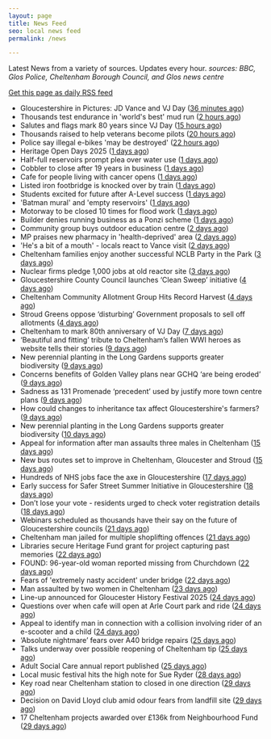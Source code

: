 ```yaml
---
layout: page
title: News Feed
seo: local news feed
permalink: /news

---
```


Latest News from a variety of sources. Updates every hour.
_sources: BBC, Glos Police, Cheltenham Borough Council, and Glos news centre_

[Get this page as daily RSS feed](/daily.rss)

<!-- news_marker starts -->
- Gloucestershire in Pictures: JD Vance and VJ Day ([36 minutes ago](https://www.bbc.com/news/articles/c4gzwn8lg9lo?at_medium=RSS&at_campaign=rss))
- Thousands test endurance in 'world's best' mud run ([2 hours ago](https://www.bbc.com/news/articles/cpwyvzvjlg1o?at_medium=RSS&at_campaign=rss))
- Salutes and flags mark 80 years since VJ Day ([15 hours ago](https://www.bbc.com/news/articles/cp947derm8xo?at_medium=RSS&at_campaign=rss))
- Thousands raised to help veterans become pilots ([20 hours ago](https://www.bbc.com/news/articles/cg50109gv0zo?at_medium=RSS&at_campaign=rss))
- Police say illegal e-bikes 'may be destroyed' ([22 hours ago](https://www.bbc.com/news/articles/cy7yen56m4vo?at_medium=RSS&at_campaign=rss))
- Heritage Open Days 2025 ([1 days ago](https://www.cheltenham.gov.uk/news/article/3041/heritage_open_days_2025))
- Half-full reservoirs prompt plea over water use ([1 days ago](https://www.bbc.com/news/articles/c3r4v53wvp2o?at_medium=RSS&at_campaign=rss))
- Cobbler to close after 19 years in business ([1 days ago](https://www.bbc.com/news/articles/c8jpm8rlwk8o?at_medium=RSS&at_campaign=rss))
- Cafe for people living with cancer opens ([1 days ago](https://www.bbc.com/news/articles/c0r70500yljo?at_medium=RSS&at_campaign=rss))
- Listed iron footbridge is knocked over by train ([1 days ago](https://www.bbc.com/news/articles/cgjyd194gp0o?at_medium=RSS&at_campaign=rss))
- Students excited for future after A-Level success ([1 days ago](https://www.bbc.com/news/articles/c24zl91enydo?at_medium=RSS&at_campaign=rss))
- 'Batman mural' and 'empty reservoirs' ([1 days ago](https://www.bbc.com/news/articles/cgr945ndqp5o?at_medium=RSS&at_campaign=rss))
- Motorway to be closed 10 times for flood work ([1 days ago](https://www.bbc.com/news/articles/czr6183d68do?at_medium=RSS&at_campaign=rss))
- Builder denies running business as a Ponzi scheme ([1 days ago](https://www.bbc.com/news/articles/cg501vy3mlmo?at_medium=RSS&at_campaign=rss))
- Community group buys outdoor education centre ([2 days ago](https://www.bbc.com/news/articles/cy988y4v5n4o?at_medium=RSS&at_campaign=rss))
- MP praises new pharmacy in 'health-deprived' area ([2 days ago](https://www.bbc.com/news/articles/c4gzz09w4dqo?at_medium=RSS&at_campaign=rss))
- 'He's a bit of a mouth' - locals react to Vance visit ([2 days ago](https://www.bbc.com/news/articles/cjdy1vgzvxgo?at_medium=RSS&at_campaign=rss))
- Cheltenham families enjoy another successful NCLB Party in the Park ([3 days ago](https://www.cheltenham.gov.uk/news/article/3040/cheltenham_families_enjoy_another_successful_nclb_party_in_the_park))
- Nuclear firms pledge 1,000 jobs at old reactor site ([3 days ago](https://www.bbc.com/news/articles/c5y28722508o?at_medium=RSS&at_campaign=rss))
- Gloucestershire County Council launches ‘Clean Sweep’ initiative ([4 days ago](https://gloucesternewscentre.co.uk/gloucestershire-county-council-launches-clean-sweep-initiative/))
- Cheltenham Community Allotment Group Hits Record Harvest ([4 days ago](https://gloucesternewscentre.co.uk/cheltenham-community-allotment-group-hits-record-harvest/))
- Stroud Greens oppose ‘disturbing’ Government proposals to sell off allotments ([4 days ago](https://gloucesternewscentre.co.uk/stroud-greens-oppose-disturbing-government-proposals-to-sell-off-allotments/))
- Cheltenham to mark 80th anniversary of VJ Day ([7 days ago](https://www.cheltenham.gov.uk/news/article/3039/cheltenham_to_mark_80th_anniversary_of_vj_day))
- ‘Beautiful and fitting’ tribute to Cheltenham’s fallen WWI heroes as website tells their stories ([9 days ago](https://gloucesternewscentre.co.uk/beautiful-and-fitting-tribute-to-cheltenhams-fallen-wwi-heroes-as-website-tells-their-stories/))
- New perennial planting in the Long Gardens supports greater biodiversity ([9 days ago](https://gloucesternewscentre.co.uk/new-perennial-planting-in-the-long-gardens-supports-greater-biodiversity/))
- Concerns benefits of Golden Valley plans near GCHQ ‘are being eroded’ ([9 days ago](https://gloucesternewscentre.co.uk/concerns-benefits-of-golden-valley-plans-near-gchq-are-being-eroded/))
- Sadness as 131 Promenade ‘precedent’ used by justify more town centre plans ([9 days ago](https://gloucesternewscentre.co.uk/sadness-as-131-promenade-precedent-used-by-justify-more-town-centre-plans/))
- How could changes to inheritance tax affect Gloucestershire's farmers? ([9 days ago](https://www.bbc.co.uk/sounds/play/p0lvg6lv?at_medium=RSS&at_campaign=rss))
- New perennial planting in the Long Gardens supports greater biodiversity ([10 days ago](https://www.cheltenham.gov.uk/news/article/3038/new_perennial_planting_in_the_long_gardens_supports_greater_biodiversity))
- Appeal for information after man assaults three males in Cheltenham ([15 days ago](https://gloucesternewscentre.co.uk/appeal-for-information-after-man-assaults-three-males-in-cheltenham/))
- New bus routes set to improve in Cheltenham, Gloucester and Stroud ([15 days ago](https://gloucesternewscentre.co.uk/new-bus-routes-set-to-improve-in-cheltenham-gloucester-and-stroud/))
- Hundreds of NHS jobs face the axe in Gloucestershire ([17 days ago](https://gloucesternewscentre.co.uk/hundreds-of-nhs-jobs-face-the-axe-in-gloucestershire/))
- Early success for Safer Street Summer Initiative in Gloucestershire ([18 days ago](https://gloucesternewscentre.co.uk/early-success-for-safer-street-summer-initiative-in-gloucestershire/))
- Don’t lose your vote - residents urged to check voter registration details ([18 days ago](https://www.cheltenham.gov.uk/news/article/3037/dont_lose_your_vote_-_residents_urged_to_check_voter_registration_details))
- Webinars scheduled as thousands have their say on the future of Gloucestershire councils ([21 days ago](https://gloucesternewscentre.co.uk/webinars-scheduled-as-thousands-have-their-say-on-the-future-of-gloucestershire-councils/))
- Cheltenham man jailed for multiple shoplifting offences ([21 days ago](https://gloucesternewscentre.co.uk/cheltenham-man-jailed-for-multiple-shoplifting-offences/))
- Libraries secure Heritage Fund grant for project capturing past memories ([22 days ago](https://gloucesternewscentre.co.uk/libraries-secure-heritage-fund-grant-for-project-capturing-past-memories/))
- FOUND: 96-year-old woman reported missing from Churchdown ([22 days ago](https://gloucesternewscentre.co.uk/search-for-96-year-old-woman-reported-missing-from-churchdown/))
- Fears of 'extremely nasty accident' under bridge ([22 days ago](https://www.bbc.co.uk/sounds/play/p0lrzgg9?at_medium=RSS&at_campaign=rss))
- Man assaulted by two women in Cheltenham ([23 days ago](https://gloucesternewscentre.co.uk/man-assaulted-by-two-women-in-cheltenham/))
- Line-up announced for Gloucester History Festival 2025 ([24 days ago](https://gloucesternewscentre.co.uk/line-up-announced-for-gloucester-history-festival-2025/))
- Questions over when cafe will open at Arle Court park and ride ([24 days ago](https://gloucesternewscentre.co.uk/questions-over-when-cafe-will-open-at-arle-court-park-and-ride/))
- Appeal to identify man in connection with a collision involving rider of an e-scooter and a child ([24 days ago](https://gloucesternewscentre.co.uk/appeal-to-identify-man-in-connection-with-a-collision-involving-rider-of-an-e-scooter-and-a-child/))
- ‘Absolute nightmare’ fears over A40 bridge repairs ([25 days ago](https://gloucesternewscentre.co.uk/absolute-nightmare-fears-over-a40-bridge-repairs/))
- Talks underway over possible reopening of Cheltenham tip ([25 days ago](https://gloucesternewscentre.co.uk/talks-underway-over-possible-reopening-of-cheltenham-tip/))
- Adult Social Care annual report published ([25 days ago](https://gloucesternewscentre.co.uk/adult-social-care-annual-report-published/))
- Local music festival hits the high note for Sue Ryder ([28 days ago](https://gloucesternewscentre.co.uk/local-music-festival-hits-the-high-note-for-sue-ryder/))
- Key road near Cheltenham station to closed in one direction ([29 days ago](https://gloucesternewscentre.co.uk/key-road-near-cheltenham-station-to-closed-in-one-direction/))
- Decision on David Lloyd club amid odour fears from landfill site ([29 days ago](https://gloucesternewscentre.co.uk/decision-on-david-lloyd-club-amid-odour-fears-from-landfill-site/))
- 17 Cheltenham projects awarded over £136k from Neighbourhood Fund ([29 days ago](https://www.cheltenham.gov.uk/news/article/3036/17_cheltenham_projects_awarded_over_136k_from_neighbourhood_fund))

<!-- news_marker ends -->
